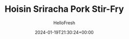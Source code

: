 ---
draft: true # Use this only for setting draft status
hidden: false # Use this to hide unwanted recipes
slug: # <post-title>
title: 'Hoisin Sriracha Pork Stir-Fry'
description: "Forget takeout: The path to sweet-spicy-savory dinner bliss is as simple as breaking out a frying pan. In this recipe, ground pork and green beans are coated in a tantalizingly tangy, spicy, sweet, and savory sauce of hoisin, soy, lime juice, and sriracha. Everything comes together over a bed of steamy rice and is topped with a sprinkle of peanuts for crunch—in just 15 minutes, from start to finish. You’re not dreaming—this is dinner!"
image: https://img.hellofresh.com/f_auto,fl_lossy,q_auto,w_1200/hellofresh_s3/image/hoisin-sriracha-pork-stir-fry-a6763594.jpg
date: 2024-01-19T21:30:24+00:00
author: HelloFresh

tags: ['Lightning Prep', 'One Pan']
categories: "main course"
cuisines: "Chinese"
allergens: ['Soy', 'Wheat', 'Peanuts']

calories: 710
preptime: ['15 minutes', '5 minutes']
cooktime: # 180 = 3 Hours | In minutes
totaltime: PT15M
servings: 2

links:
  - description: "Forget takeout: The path to sweet-spicy-savory dinner bliss is as simple as breaking out a frying pan. In this recipe, ground pork and green beans are coated in a tantalizingly tangy, spicy, sweet, and savory sauce of hoisin, soy, lime juice, and sriracha. Everything comes together over a bed of steamy rice and is topped with a sprinkle of peanuts for crunch—in just 15 minutes, from start to finish. You’re not dreaming—this is dinner!"
    website: https://www.hellofresh.com/recipes/hoisin-sriracha-pork-stir-fry-5f5f9d3b5fbe8f757e12fb1b
    image: https://img.hellofresh.com/f_auto,fl_lossy,q_auto,w_1200/hellofresh_s3/image/hoisin-sriracha-pork-stir-fry-a6763594.jpg
 
weight: # 1 | You can add weight to some posts to override the default sorting (date descending)

comments: false # Keep False

ingredients: ['6 ounce Green Beans', '1 unit Lime', '1 tablespoon Cornstarch', '6 tablespoon Hoisin Sauce', '2 tablespoon Soy Sauce', '1 teaspoon Sriracha', '10 ounce Ground Pork', '1 unit Microwaveable Jasmine Rice', '½ ounce Peanuts', ' Salt', ' Pepper', '1 teaspoon Vegetable Oil']

instructionTitles: ['Prep & Make Sauce', 'Cook Pork', 'Microwave Beans & Rice', 'Finish & Serve']
instructions: ['• Wash and dry all produce.  • Trim green beans if necessary, then halve crosswise. (TIP: To do this quickly, line up several beans and slice at once.) Quarter lime.  • In a small bowl, whisk together ¾ cup cold water (1¼ cups for 4 servings) and cornstarch until dissolved. Whisk in hoisin, soy sauce, a big squeeze of lime juice to taste, and as much sriracha as you like.', '• Heat a drizzle of oil in a medium, preferably nonstick, pan (use a large pan for 4 servings) over medium-high heat. Add pork* and cook, breaking up meat into pieces, until browned, 3-5 minutes (it’ll finish cooking in step 4).', '• Meanwhile, place green beans in a medium microwave-safe bowl with a splash of water. Cover bowl tightly with plastic wrap; microwave until green beans are slightly tender, 1-2 minutes. Set aside.  • Partially open top of rice package; microwave for 90 seconds.', '• Carefully drain green beans, then add to pan with pork. Season with a pinch of salt and pepper. Cook, stirring, until pork is cooked through and beans are just tender, 2-3 minutes. • Pour in sauce; bring to a boil, scraping up any browned bits from bottom of pan. Reduce to a low simmer and cook until thickened, 2-3 minutes more. Turn off heat. • Divide rice between bowls and top with stir-fry. Sprinkle with peanuts and serve with any remaining lime wedges on the side.']
---